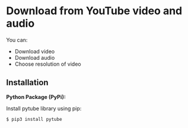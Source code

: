 # Download from YouTube video and audio

You can:

-   Download video
-   Download audio
-   Choose resolution of video

## Installation

**Python Package (PyPi):**

Install pytube library using pip:

``` {.sourceCode .bash}
$ pip3 install pytube
```
